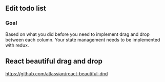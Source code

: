## Edit todo list

### Goal

Based on what you did before you need to implement drag and drop between each column. Your state management needs to be
implemented with redux.

## React beautiful drag and drop

https://github.com/atlassian/react-beautiful-dnd
